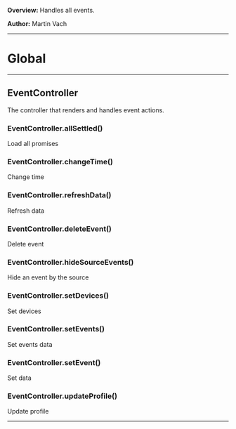 **Overview:** Handles all events.



**Author:** Martin Vach




* * *

# Global





* * *

## EventController
The controller that renders and handles event actions.

### EventController.allSettled() 

Load all promises


### EventController.changeTime() 

Change time


### EventController.refreshData() 

Refresh data


### EventController.deleteEvent() 

Delete event


### EventController.hideSourceEvents() 

Hide an event by the source


### EventController.setDevices() 

Set devices


### EventController.setEvents() 

Set events data


### EventController.setEvent() 

Set data


### EventController.updateProfile() 

Update profile




* * *
